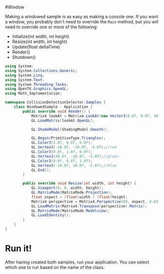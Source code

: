 #Window

Making a windowed sample is as easy as making a console one. If you want a window, you probably don't need to override the ```Main``` method, but you will need to override one or more of the following:

* Intialize(int width, int height)
* Resize(int width, int height)
* Update(float deltaTime)
* Render()
* Shutdown()

```cs
using System;
using System.Collections.Generic;
using System.Linq;
using System.Text;
using System.Threading.Tasks;
using OpenTK.Graphics.OpenGL;
using Math_Implementation;

namespace CollisionDetectionSelector.Samples {
    class WindowedSample : Application {
        public override void Render() {
            Matrix4 lookAt = Matrix4.LookAt(new Vector3(0.0f, 0.0f, 30.0f), new Vector3(0.0f, 0.0f, 0.0f), new Vector3(0.0f, 1.0f, 0.0f));
            GL.LoadMatrix(lookAt.OpenGL);

            GL.ShadeModel(ShadingModel.Smooth);

            GL.Begin(PrimitiveType.Triangles);
            GL.Color3(1.0f, 0.0f, 0.0f);
            GL.Vertex3(-10.0f, -10.0f, -5.0f);//red
            GL.Color3(0.0f, 1.0f, 0.0f);
            GL.Vertex3(20.0f, -10.0f, -5.0f);//green
            GL.Color3(0.0f, 0.0f, 1.0f);
            GL.Vertex3(-10.0f, 20.0f, -5.0f);//blue
            GL.End();
        }

        public override void Resize(int width, int height) {
            GL.Viewport(0, 0, width, height);
            GL.MatrixMode(MatrixMode.Projection);
            float aspect = (float)width / (float)height;
            Matrix4 perspective = Matrix4.Perspective(60, aspect, 0.01f, 1000.0f);
            GL.LoadMatrix(Matrix4.Transpose(perspective).Matrix);
            GL.MatrixMode(MatrixMode.Modelview);
            GL.LoadIdentity();
        }
    }
}
```

# Run it!

After having created both samples, run your application. You can select which one to run based on the name of the class.